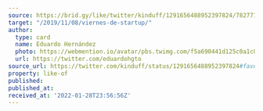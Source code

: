```yaml
---
source: https://brid.gy/like/twitter/kinduff/1291656488952397824/782771502634590209
target: "/2019/11/08/viernes-de-startup/"
author:
  type: card
  name: Eduardo Hernández
  photo: https://webmention.io/avatar/pbs.twimg.com/f5a690441d125c0a1c0e49fb01e1c3b2ecc7ababb0ff4bfeb55eb98f34fcb690.jpg
  url: https://twitter.com/eduardohgto
source_url: https://twitter.com/kinduff/status/1291656488952397824#favorited-by-782771502634590209
property: like-of
published:
published_at:
received_at: '2022-01-28T23:56:56Z'
---
```



